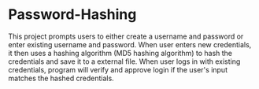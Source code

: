 # Password-Hashing
This project prompts users to either create a username and password or enter existing username and password.  When user enters new credentials, it then uses a hashing algorithm (MD5 hashing algorithm) to hash the credentials and save it to a external file. When user logs in with existing credentials, program will verify and approve login if the user's input matches the hashed credentials. 
